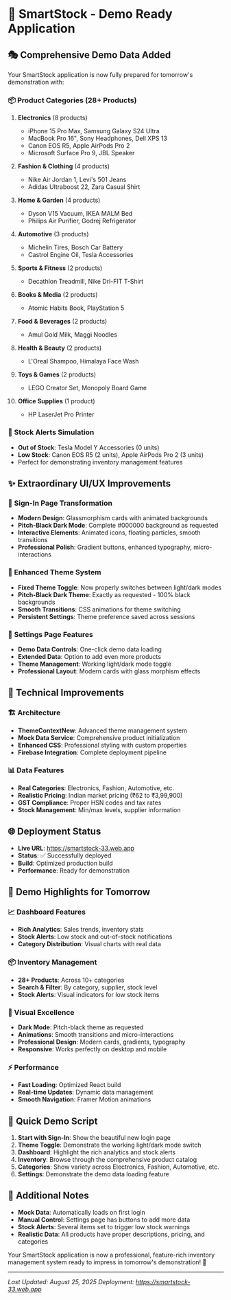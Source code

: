 # 🚀 SmartStock - Demo Ready Application

## 🎭 Comprehensive Demo Data Added

Your SmartStock application is now fully prepared for tomorrow's demonstration with:

### 📦 Product Categories (28+ Products)

1. **Electronics** (8 products)
   - iPhone 15 Pro Max, Samsung Galaxy S24 Ultra
   - MacBook Pro 16", Sony Headphones, Dell XPS 13
   - Canon EOS R5, Apple AirPods Pro 2
   - Microsoft Surface Pro 9, JBL Speaker

2. **Fashion & Clothing** (4 products)
   - Nike Air Jordan 1, Levi's 501 Jeans
   - Adidas Ultraboost 22, Zara Casual Shirt

3. **Home & Garden** (4 products)
   - Dyson V15 Vacuum, IKEA MALM Bed
   - Philips Air Purifier, Godrej Refrigerator

4. **Automotive** (3 products)
   - Michelin Tires, Bosch Car Battery
   - Castrol Engine Oil, Tesla Accessories

5. **Sports & Fitness** (2 products)
   - Decathlon Treadmill, Nike Dri-FIT T-Shirt

6. **Books & Media** (2 products)
   - Atomic Habits Book, PlayStation 5

7. **Food & Beverages** (2 products)
   - Amul Gold Milk, Maggi Noodles

8. **Health & Beauty** (2 products)
   - L'Oreal Shampoo, Himalaya Face Wash

9. **Toys & Games** (2 products)
   - LEGO Creator Set, Monopoly Board Game

10. **Office Supplies** (1 product)
    - HP LaserJet Pro Printer

### 🚨 Stock Alerts Simulation

- **Out of Stock**: Tesla Model Y Accessories (0 units)
- **Low Stock**: Canon EOS R5 (2 units), Apple AirPods Pro 2 (3 units)
- Perfect for demonstrating inventory management features

## ✨ Extraordinary UI/UX Improvements

### 🎨 Sign-In Page Transformation
- **Modern Design**: Glassmorphism cards with animated backgrounds
- **Pitch-Black Dark Mode**: Complete #000000 background as requested
- **Interactive Elements**: Animated icons, floating particles, smooth transitions
- **Professional Polish**: Gradient buttons, enhanced typography, micro-interactions

### 🌙 Enhanced Theme System
- **Fixed Theme Toggle**: Now properly switches between light/dark modes
- **Pitch-Black Dark Theme**: Exactly as requested - 100% black backgrounds
- **Smooth Transitions**: CSS animations for theme switching
- **Persistent Settings**: Theme preference saved across sessions

### 🎯 Settings Page Features
- **Demo Data Controls**: One-click demo data loading
- **Extended Data**: Option to add even more products
- **Theme Management**: Working light/dark mode toggle
- **Professional Layout**: Modern cards with glass morphism effects

## 🔧 Technical Improvements

### 🏗️ Architecture
- **ThemeContextNew**: Advanced theme management system
- **Mock Data Service**: Comprehensive product initialization
- **Enhanced CSS**: Professional styling with custom properties
- **Firebase Integration**: Complete deployment pipeline

### 📊 Data Features
- **Real Categories**: Electronics, Fashion, Automotive, etc.
- **Realistic Pricing**: Indian market pricing (₹62 to ₹3,99,900)
- **GST Compliance**: Proper HSN codes and tax rates
- **Stock Management**: Min/max levels, supplier information

## 🌐 Deployment Status

- **Live URL**: https://smartstock-33.web.app
- **Status**: ✅ Successfully deployed
- **Build**: Optimized production build
- **Performance**: Ready for demonstration

## 🎯 Demo Highlights for Tomorrow

### 📈 Dashboard Features
- **Rich Analytics**: Sales trends, inventory stats
- **Stock Alerts**: Low stock and out-of-stock notifications
- **Category Distribution**: Visual charts with real data

### 📦 Inventory Management
- **28+ Products**: Across 10+ categories
- **Search & Filter**: By category, supplier, stock level
- **Stock Alerts**: Visual indicators for low stock items

### 🎨 Visual Excellence
- **Dark Mode**: Pitch-black theme as requested
- **Animations**: Smooth transitions and micro-interactions
- **Professional Design**: Modern cards, gradients, typography
- **Responsive**: Works perfectly on desktop and mobile

### ⚡ Performance
- **Fast Loading**: Optimized React build
- **Real-time Updates**: Dynamic data management
- **Smooth Navigation**: Framer Motion animations

## 🚀 Quick Demo Script

1. **Start with Sign-In**: Show the beautiful new login page
2. **Theme Toggle**: Demonstrate the working light/dark mode switch
3. **Dashboard**: Highlight the rich analytics and stock alerts
4. **Inventory**: Browse through the comprehensive product catalog
5. **Categories**: Show variety across Electronics, Fashion, Automotive, etc.
6. **Settings**: Demonstrate the demo data loading feature

## 📝 Additional Notes

- **Mock Data**: Automatically loads on first login
- **Manual Control**: Settings page has buttons to add more data
- **Stock Alerts**: Several items set to trigger low stock warnings
- **Realistic Data**: All products have proper descriptions, pricing, and categories

Your SmartStock application is now a professional, feature-rich inventory management system ready to impress in tomorrow's demonstration! 🎉

---
*Last Updated: August 25, 2025*
*Deployment: https://smartstock-33.web.app*
